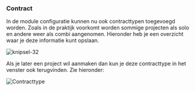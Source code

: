 ### Contract

In de module configuratie kunnen nu ook contracttypen toegevoegd worden. Zoals in de praktijk voorkomt worden sommige projecten als solo en andere weer als combi aangenomen. Hieronder heb je een overzicht waar je deze informatie kunt opslaan.

![knipsel-32](https://user-images.githubusercontent.com/95087870/149657172-f6ccbef8-f6e6-4614-8b0e-4abc6529e7fa.PNG)

Als je later een project wil aanmaken dan kun je deze contracttype in het venster ook terugvinden. Zie hieronder:

![Contracttype](https://user-images.githubusercontent.com/95087870/154237742-4e0f7d19-0012-491b-9878-fed5fef93aed.png)

